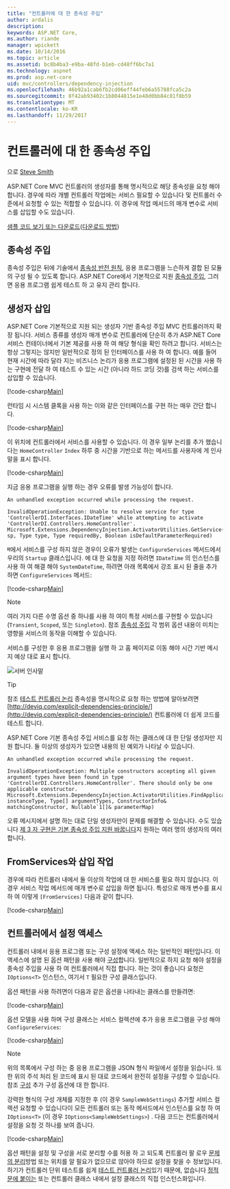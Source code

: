 ```yaml
---
title: "컨트롤러에 대 한 종속성 주입"
author: ardalis
description: 
keywords: ASP.NET Core,
ms.author: riande
manager: wpickett
ms.date: 10/14/2016
ms.topic: article
ms.assetid: bc8b4ba3-e9ba-48fd-b1eb-cd48ff6bc7a1
ms.technology: aspnet
ms.prod: asp.net-core
uid: mvc/controllers/dependency-injection
ms.openlocfilehash: 46b92a1cab6fb2cd06eff44feb6a55788fca5c2a
ms.sourcegitcommit: 8f42ab93402c1b8044815e1e48d0bb84c81f8b59
ms.translationtype: MT
ms.contentlocale: ko-KR
ms.lasthandoff: 11/29/2017
---
```

# <a name="dependency-injection-into-controllers"></a>컨트롤러에 대 한 종속성 주입

<a name="dependency-injection-controllers"></a>

으로 [Steve Smith](https://ardalis.com/)

ASP.NET Core MVC 컨트롤러의 생성자를 통해 명시적으로 해당 종속성을 요청 해야 합니다. 경우에 따라 개별 컨트롤러 작업에는 서비스 필요할 수 있습니다 및 컨트롤러 수준에서 요청할 수 있는 적합할 수 있습니다. 이 경우에 작업 메서드의 매개 변수로 서비스를 삽입할 수도 있습니다.

[샘플 코드 보기 또는 다운로드](https://github.com/aspnet/Docs/tree/master/aspnetcore/mvc/controllers/dependency-injection/sample)([다운로드 방법](xref:tutorials/index#how-to-download-a-sample))

## <a name="dependency-injection"></a>종속성 주입

종속성 주입은 뒤에 기술에서 [종속성 반전 원칙](http://deviq.com/dependency-inversion-principle/), 응용 프로그램을 느슨하게 결합 된 모듈의 구성 될 수 있도록 합니다. ASP.NET Core에서 기본적으로 지원 [종속성 주입](../../fundamentals/dependency-injection.md), 그러면 응용 프로그램 쉽게 테스트 하 고 유지 관리 합니다.

## <a name="constructor-injection"></a>생성자 삽입

ASP.NET Core 기본적으로 지원 되는 생성자 기반 종속성 주입 MVC 컨트롤러까지 확장 됩니다. 서비스 종류를 생성자 매개 변수로 컨트롤러에 단순히 추가 ASP.NET Core 서비스 컨테이너에서 기본 제공를 사용 하 여 해당 형식을 확인 하려고 합니다. 서비스는 항상 그렇지는 않지만 일반적으로 정의 된 인터페이스를 사용 하 여 합니다. 예를 들어 현재 시간에 따라 달라 지는 비즈니스 논리가 응용 프로그램에 설정된 된 시간을 사용 하는 구현에 전달 하 여 테스트 수 있는 시간 (아니라 하드 코딩 것)를 검색 하는 서비스를 삽입할 수 있습니다.

[!code-csharp[Main](dependency-injection/sample/src/ControllerDI/Interfaces/IDateTime.cs)]


런타임 시 시스템 클록을 사용 하는 이와 같은 인터페이스를 구현 하는 매우 간단 합니다.

[!code-csharp[Main](dependency-injection/sample/src/ControllerDI/Services/SystemDateTime.cs)]


이 위치에 컨트롤러에서 서비스를 사용할 수 있습니다. 이 경우 일부 논리를 추가 했습니다는 `HomeController` `Index` 하루 중 시간을 기반으로 하는 메서드를 사용자에 게 인사말을 표시 합니다.

[!code-csharp[Main](./dependency-injection/sample/src/ControllerDI/Controllers/HomeController.cs?highlight=8,10,12,17,18,19,20,21,22,23,24,25,26,27,28,29,30&range=1-31,51-52)]

지금 응용 프로그램을 실행 하는 경우 오류를 발생 가능성이 합니다.

```
An unhandled exception occurred while processing the request.

InvalidOperationException: Unable to resolve service for type 'ControllerDI.Interfaces.IDateTime' while attempting to activate 'ControllerDI.Controllers.HomeController'.
Microsoft.Extensions.DependencyInjection.ActivatorUtilities.GetService(IServiceProvider sp, Type type, Type requiredBy, Boolean isDefaultParameterRequired)
```

म에서 서비스를 구성 하지 않은 경우이 오류가 발생는 `ConfigureServices` 메서드에서 우리의 `Startup` 클래스입니다. 에 대 한 요청을 지정 하려면 `IDateTime` 의 인스턴스를 사용 하 여 해결 해야 `SystemDateTime`, 하려면 아래 목록에서 강조 표시 된 줄을 추가 하면 `ConfigureServices` 메서드:

[!code-csharp[Main](./dependency-injection/sample/src/ControllerDI/Startup.cs?highlight=4&range=26-27,42-44)]

> [!NOTE]
> 여러 가지 다른 수명 옵션 중 하나를 사용 하 여이 특정 서비스를 구현할 수 있습니다 (`Transient`, `Scoped`, 또는 `Singleton`). 참조 [종속성 주입](../../fundamentals/dependency-injection.md) 각 범위 옵션 내용이 미치는 영향을 서비스의 동작을 이해할 수 있습니다.

서비스를 구성한 후 응용 프로그램을 실행 하 고 홈 페이지로 이동 해야 시간 기반 메시지 예상 대로 표시 합니다.

![서버 인사말](dependency-injection/_static/server-greeting.png)

>[!TIP]
> 참조 [테스트 컨트롤러 논리](testing.md) 종속성을 명시적으로 요청 하는 방법에 알아보려면 [http://deviq.com/explicit-dependencies-principle/](http://deviq.com/explicit-dependencies-principle/) 컨트롤러에 더 쉽게 코드를 테스트 합니다.

ASP.NET Core 기본 종속성 주입 서비스를 요청 하는 클래스에 대 한 단일 생성자만 지원 합니다. 둘 이상의 생성자가 있으면 내용의 된 예외가 나타날 수 있습니다.

```
An unhandled exception occurred while processing the request.

InvalidOperationException: Multiple constructors accepting all given argument types have been found in type 'ControllerDI.Controllers.HomeController'. There should only be one applicable constructor.
Microsoft.Extensions.DependencyInjection.ActivatorUtilities.FindApplicableConstructor(Type instanceType, Type[] argumentTypes, ConstructorInfo& matchingConstructor, Nullable`1[]& parameterMap)
```

오류 메시지에서 설명 하는 대로 단일 생성자만이 문제를 해결할 수 있습니다. 수도 있습니다 [제 3 자 구현은 기본 종속성 주입 지원 바꿉니다](../../fundamentals/dependency-injection.md#replacing-the-default-services-container)지 원하는 여러 명의 생성자의 여러 합니다.

## <a name="action-injection-with-fromservices"></a>FromServices와 삽입 작업

경우에 따라 컨트롤러 내에서 둘 이상의 작업에 대 한 서비스를 필요 하지 않습니다. 이 경우 서비스 작업 메서드에 매개 변수로 삽입을 하면 됩니다. 특성으로 매개 변수를 표시 하 여 이렇게 `[FromServices]` 다음과 같이 합니다.

[!code-csharp[Main](./dependency-injection/sample/src/ControllerDI/Controllers/HomeController.cs?highlight=1&range=33-38)]

## <a name="accessing-settings-from-a-controller"></a>컨트롤러에서 설정 액세스

컨트롤러 내에서 응용 프로그램 또는 구성 설정에 액세스 하는 일반적인 패턴입니다. 이 액세스에 설명 된 옵션 패턴을 사용 해야 [구성](xref:fundamentals/configuration/index)합니다. 일반적으로 하지 요청 해야 설정을 종속성 주입을 사용 하 여 컨트롤러에서 직접 합니다. 하는 것이 좋습니다 요청은 `IOptions<T>` 인스턴스, 여기서 `T` 필요한 구성 클래스입니다.

옵션 패턴을 사용 하려면이 다음과 같은 옵션을 나타내는 클래스를 만들려면:

[!code-csharp[Main](dependency-injection/sample/src/ControllerDI/Model/SampleWebSettings.cs)]

옵션 모델을 사용 하며 구성 클래스는 서비스 컬렉션에 추가 응용 프로그램을 구성 해야 `ConfigureServices`:

[!code-csharp[Main](./dependency-injection/sample/src/ControllerDI/Startup.cs?highlight=3,4,5,6,9,16,19&range=14-44)]

> [!NOTE]
> 위의 목록에서 구성 하는 중 응용 프로그램을 JSON 형식 파일에서 설정을 읽습니다. 또한 위의 주석 처리 된 코드에 표시 된 대로 코드에서 완전히 설정을 구성할 수 있습니다. 참조 [구성](xref:fundamentals/configuration/index) 추가 구성 옵션에 대 한 합니다.

강력한 형식의 구성 개체를 지정한 후 (이 경우 `SampleWebSettings`) 추가할 서비스 컬렉션 요청할 수 있습니다이 모든 컨트롤러 또는 동작 메서드에서 인스턴스를 요청 하 여 `IOptions<T>` (이 경우 `IOptions<SampleWebSettings>`) . 다음 코드는 컨트롤러에서 설정을 요청 것 하나를 보여 줍니다.

[!code-csharp[Main](./dependency-injection/sample/src/ControllerDI/Controllers/SettingsController.cs?highlight=3,5,7&range=7-22)]

옵션 패턴을 설정 및 구성을 서로 분리할 수를 허용 하 고 되도록 컨트롤러 팔 로우 [문제의 분리](http://deviq.com/separation-of-concerns/)방법 또는 위치를 알 필요가 없으므로 않아야 하므로 설정을 찾을 수 정보입니다. 하기가 컨트롤러 단위 테스트를 쉽게 [테스트 컨트롤러 논리](testing.md)있기 때문에, 없습니다 [정적 문에 붙이는](http://deviq.com/static-cling/) 또는 컨트롤러 클래스 내에서 설정 클래스의 직접 인스턴스화입니다.
